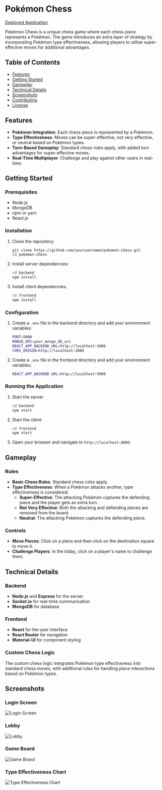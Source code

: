 # Pokémon Chess

[Deployed Application](https://pokemon-chess-1.onrender.com/)

Pokémon Chess is a unique chess game where each chess piece represents a Pokémon. The game introduces an extra layer of strategy by incorporating Pokémon type effectiveness, allowing players to utilize super-effective moves for additional advantages.

## Table of Contents
- [Features](#features)
- [Getting Started](#getting-started)
- [Gameplay](#gameplay)
- [Technical Details](#technical-details)
- [Screenshots](#screenshots)
- [Contributing](#contributing)
- [License](#license)

## Features

- **Pokémon Integration**: Each chess piece is represented by a Pokémon.
- **Type Effectiveness**: Moves can be super-effective, not very effective, or neutral based on Pokémon types.
- **Turn-Based Gameplay**: Standard chess rules apply, with added turn advantages for super-effective moves.
- **Real-Time Multiplayer**: Challenge and play against other users in real-time.

## Getting Started

### Prerequisites

- Node.js
- MongoDB
- npm or yarn
- React.js

### Installation

1. Clone the repository:
   ```bash
   git clone https://github.com/yourusername/pokemon-chess.git
   cd pokemon-chess

2. Install server dependencies:
    ```bash
    cd backend
    npm install

3. Install client dependencies:
    ```bash
    cd frontend
    npm install

### Configuration
1. Create a `.env` file in the backend directory and add your environment variables:
    ```bash
    PORT=5000
    MONGO_URI=your_mongo_db_uri
    REACT_APP_BACKEND_URL=http://localhost:5000
    CORS_ORIGIN=http://localhost:3000

2. Create a `.env` file in the frontend directory and add your environment variables:
    ```bash
    REACT_APP_BACKEND_URL=http://localhost:5000

### Running the Application
1. Start the server 
    ```bash
    cd backend
    npm start

2. Start the client
    ```bash
    cd frontend 
    npm start

3. Open your browser and navigate to `http://localhost:8000`.

## Gameplay

### Rules

- **Basic Chess Rules**: Standard chess rules apply.
- **Type Effectiveness**: When a Pokémon attacks another, type effectiveness is considered:
  - **Super-Effective**: The attacking Pokémon captures the defending piece and the player gets an extra turn.
  - **Not Very Effective**: Both the attacking and defending pieces are removed from the board.
  - **Neutral**: The attacking Pokémon captures the defending piece.

### Controls

- **Move Pieces**: Click on a piece and then click on the destination square to move it.
- **Challenge Players**: In the lobby, click on a player's name to challenge them.

## Technical Details

### Backend

- **Node.js** and **Express** for the server
- **Socket.io** for real-time communication
- **MongoDB** for database

### Frontend

- **React** for the user interface
- **React Router** for navigation
- **Material-UI** for component styling

### Custom Chess Logic

The custom chess logic integrates Pokémon type effectiveness into standard chess moves, with additional rules for handling piece interactions based on Pokémon types.

## Screenshots

### Login Screen
![Login Screen](./images/login.png)

### Lobby
![Lobby](./images/lobby.png)

### Game Board
![Game Board](./images/game.png)

### Type Effectiveness Chart
![Type Effectiveness Chart](./images/chart.png)



